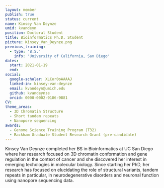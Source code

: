 ```yaml
---
layout: member
publish: true
status: current
name: Kinsey Van Deynze
umid: kvandeyn
position: Doctoral Student
title: Bioinformatics Ph.D. Student
picture: Kinsey_Van_Deynze.png
previous_training:
  - type: 'B.S.'
    info: 'University of California, San Diego'
dates:
  start: 2021-01-19
  end: 
social: 
  google-scholar: XLCor0oAAAAJ
  linked-in: kinsey-van-deynze
  email: kvandeyn@umich.edu
  github: kvandeynze
  orcid: 0000-0002-9186-9881
CV: 
theme_areas:
  - 3D Chromatin Structure
  - Short tandem repeats
  - Nanopore sequencing
awards:
  - Genome Science Training Program (T32)
  - Rackham Graduate Student Research Grant (pre-candidate)
---
```

Kinsey Van Deynze completed her BS in Bioinformatics at UC San Diego where her research focused on 3D chromatin conformation and gene regulation in the context of cancer and she discovered her interest in emerging techologies in molecular biology. Since starting her PhD, her research has focused on elucidating the role of structural variants, tandem repeats in particular, in neurodegenerative disorders and neuronal function using nanopore sequencing data.
